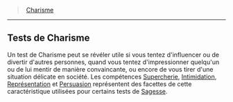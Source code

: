 ﻿---
!Generic
Id: abilities_charisma_hd.md#tests-de-charisme
ParentLink: abilities_charisma_hd.md#charisme
Name: Tests de Charisme
ParentName: Charisme
NameLevel: 2
Attributes: {}
---
> [Charisme](hd_abilities_charisma.md)

---

## Tests de Charisme

Un test de Charisme peut se révéler utile si vous tentez d'influencer ou de divertir d'autres personnes, quand vous tentez d'impressionner quelqu'un ou de lui mentir de manière convaincante, ou encore de vous tirer d'une situation délicate en société. Les compétences [Supercherie](hd_abilities_charisma_supercherie.md), [Intimidation](hd_abilities_charisma_intimidation.md), [Représentation](hd_abilities_charisma_representation.md) et [Persuasion](hd_abilities_charisma_persuasion.md) représentent des facettes de cette caractéristique utilisées pour certains tests de [Sagesse](hd_abilities_wisdom.md).

